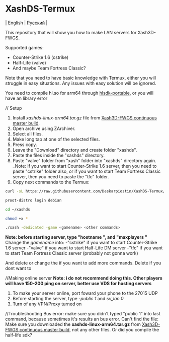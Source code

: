 # XashDS-Termux
| English | [Русский](https://github.com/Deskarpiostin/XashDS-Termux/blob/main/russian.md) |

This repository that will show you how to make LAN servers for Xash3D-FWGS.

Supported games:
- Counter-Strike 1.6 (cstrike)
- Half-Life (valve)
- And maybe Team Fortress Classic?

Note that you need to have basic knowledge with Termux, either you will struggle in easy situations. Any issues with easy solution will be ignored.

You need to compile hl.so for arm64 through [hlsdk-portable](https://github.com/FWGS/hlsdk-portable), or you will have an library error

// Setup
1. Install _xashds-linux-arm64.tar.gz_ file from [Xash3D-FWGS continuous master build](https://github.com/FWGS/xash3d-fwgs/releases).
2. Open archive using ZArchiver.
3. Select all files.
4. Make long tap at one of the selected files.
5. Press copy.
6. Leave the "Download" directory and create folder "xashds".
7. Paste the files inside the "xashds" directory.
8. Paste "valve" folder from "xash" folder into "xashds" directory again.
_Note: If you want to start Counter-Strike 1.6 server, then you need to paste "cstrike" folder also, or if you want to start Team Fortress Classic server, then you need to paste the "tfc" folder.
9. Copy next commands to the Termux:
```bash
curl -sL https://raw.githubusercontent.com/Deskarpiostin/XashDS-Termux/refs/heads/main/files/setup.sh | bash
```
```bash
proot-distro login debian
```
```bash
cd ~/xashds
```
```bash
chmod +x *
```
```bash
./xash -dedicated -game <gamename> <other commands>
```
**Note: before starting server, type "hostname <server name>", and "maxplayers <max player count>"**
Change the _gamename_ into:
-"cstrike" if you want to start Counter-Strike 1.6 server
-"valve" if you want to start Half-Life DM server
-"tfc" if you want to start Team Fortress Classic server (probably not gonna work)

And delete or change the _<other commands>_ if you want to add more commands. Delete if you dont want to

//Making online server
**Note: i do not recommend doing this. Other players will have 150-200 ping on server, better use VDS for hosting servers**

1. To make your server online, port foward your phone to the 27015 UDP
2. Before starting the server, type _-public 1_ and _sv_lan 0_
3. Turn of any VPN/Proxy turned on

//Troubleshooting
Bus error: 
make sure you didn't typed "public 1" into last command, because sometimes it's results an bus error.
Can't find the file:
Make sure you downloaded the **xashds-linux-arm64.tar.gz** from [Xash3D-FWGS continuous master build](https://github.com/FWGS/xash3d-fwgs/releases), not any other files.
Or did you compile the half-life sdk?
